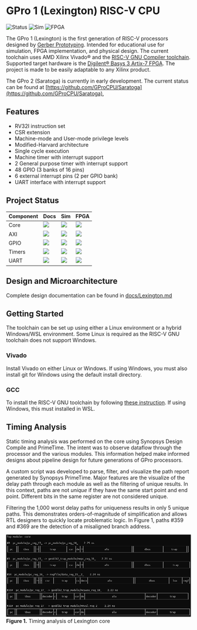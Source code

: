 # GPro 1 (Lexington) RISC-V CPU

![Status](https://img.shields.io/badge/status-released-g)
![Sim](https://img.shields.io/badge/simulation-passing-g)
![FPGA](https://img.shields.io/badge/FPGA-passing-g)


The GPro 1 (Lexington) is the first generation of RISC-V processors designed by
[Gerber Prototyping](https://g-proto.com).
Intended for educational use for simulation, FPGA implementation, and physical design.
The current toolchain uses AMD Xilinx Vivado:registered: and the
[RISC-V GNU Compiler toolchain](https://github.com/riscv-collab/riscv-gnu-toolchain).
Supported target hardware is the [Digilent:registered: Basys 3 Artix-7 FPGA](https://digilent.com/shop/basys-3-artix-7-fpga-trainer-board-recommended-for-introductory-users/).
The project is made to be easily adaptable to any Xilinx product.

The GPro 2 (Saratoga) is currently in early development. The current status can be found at
[https://github.com/GProCPU/Saratoga](https://github.com/GProCPU/Saratoga),

## Features

- RV32I instruction set
- CSR extension
- Machine-mode and User-mode privilege levels
- Modified-Harvard architecture
- Single cycle execution
- Machine timer with interrupt support
- 2 General purpose timer with interrupt support
- 48 GPIO (3 banks of 16 pins)
- 6 external interrupt pins (2 per GPIO bank)
- UART interface with interrupt support

## Project Status

| Component | Docs | Sim | FPGA |
| --- | --- | --- | --- |
| Core  | ![](https://img.shields.io/badge/complete-g)      | ![](https://img.shields.io/badge/passing-g)       | ![](https://img.shields.io/badge/passing-g)
| AXI   | ![](https://img.shields.io/badge/complete-g)      | ![](https://img.shields.io/badge/passing-g)       | ![](https://img.shields.io/badge/passing-g)
| GPIO  | ![](https://img.shields.io/badge/complete-g)      | ![](https://img.shields.io/badge/passing-g)       | ![](https://img.shields.io/badge/passing-g)
| Timers| ![](https://img.shields.io/badge/complete-g)  | ![](https://img.shields.io/badge/untested-orange) | ![](https://img.shields.io/badge/untested-orange)
| UART  | ![](https://img.shields.io/badge/complete-g)    | ![](https://img.shields.io/badge/untested-orange)    | ![](https://img.shields.io/badge/untested-orange)

## Design and Microarchitecture

Complete design documentation can be found in [docs/Lexington.md](./docs/Lexington.md)

## Getting Started

The toolchain can be set up using either a Linux environment or a hybrid Windows/WSL environment.
Some Linux is required as the RISC-V GNU toolchain does not support Windows.

### Vivado

Install Vivado on either Linux or Windows.
If using Windows, you must also install git for Windows using the default install directory.

### GCC

To install the RISC-V GNU toolchain by following [these instruction](./docs/Toolchain.md).
If using Windows, this must installed in WSL.


## Timing Analysis

Static timing analysis was performed on the core using Synopsys Design Compile and
PrimeTime. The intent was to observe dataflow through the processor and the various
modules. This information helped make informed designs about pipeline design
for future generations of GPro processors.

A custom script was developed to parse, filter, and visualize the path report
generated by Synopsys PrimeTime. Major features are the visualize of the delay
path through each module as well as the filtering of unique results. In this
context, paths are not *unique* if they have the same start point and end point.
Different bits in the same register are not considered unique.

Filtering the 1,000 worst delay paths for uniqueness results in only 5 unique
paths. This demonstrates orders-of-magnitude of simplification and allows RTL
designers to quickly locate problematic logic. In Figure 1, paths #359 and #369
are the detection of a misaligned branch address.

![](./docs/figures/STA.png) \
**Figure 1.** Timing analysis of Lexington core
